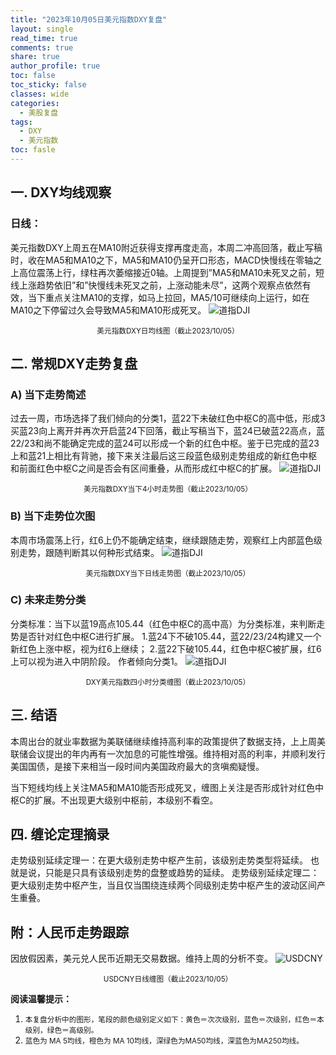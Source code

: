 ```yaml
---
title: "2023年10月05日美元指数DXY复盘"
layout: single
read_time: true
comments: true
share: true
author_profile: true
toc: false
toc_sticky: false
classes: wide
categories:
  - 美股复盘
tags:
  - DXY
  - 美元指数
toc: fasle
---
```

## 一. DXY均线观察
### 日线：
美元指数DXY上周五在MA10附近获得支撑再度走高，本周二冲高回落，截止写稿时，收在MA5和MA10之下，MA5和MA10仍呈开口形态，MACD快慢线在零轴之上高位震荡上行，绿柱再次萎缩接近0轴。上周提到”MA5和MA10未死叉之前，短线上涨趋势依旧”和”快慢线未死叉之前，上涨动能未尽”，这两个观察点依然有效，当下重点关注MA10的支撑，如马上拉回，MA5/10可继续向上运行，如在MA10之下停留过久会导致MA5和MA10形成死叉。
 ![道指DJI](https://image.olim.cc/2023-10-05-DXY-day.png)
<small><center>美元指数DXY日均线图（截止2023/10/05）</center></small>
## 二. 常规DXY走势复盘
### A) 当下走势简述
过去一周，市场选择了我们倾向的分类1，蓝22下未破红色中枢C的高中低，形成3买蓝23向上离开并再次开启蓝24下回落，截止写稿当下，蓝24已破蓝22高点，蓝22/23和尚不能确定完成的蓝24可以形成一个新的红色中枢。鉴于已完成的蓝23上和蓝21上相比有背驰，接下来关注最后这三段蓝色级别走势组成的新红色中枢和前面红色中枢C之间是否会有区间重叠，从而形成红中枢C的扩展。
 ![道指DJI](https://image.olim.cc/2023-10-05-DXY-hour.png)
<small><center>美元指数DXY当下4小时走势图（截止2023/10/05）</center></small>
### B) 当下走势位次图
本周市场震荡上行，红6上仍不能确定结束，继续跟随走势，观察红上内部蓝色级别走势，跟随判断其以何种形式结束。
 ![道指DJI](https://image.olim.cc/2023-10-05-DXY-day-1.png)
<small><center>美元指数DXY当下日线走势图（截止2023/10/05）</center></small>
### C) 未来走势分类
分类标准：当下以蓝19高点105.44（红色中枢C的高中高）为分类标准，来判断走势是否针对红色中枢C进行扩展。
1.蓝24下不破105.44，蓝22/23/24构建又一个新红色上涨中枢，视为红6上继续；
2.蓝22下破105.44，红色中枢C被扩展，红6上可以视为进入中阴阶段。
作者倾向分类1。
 ![道指DJI](https://image.olim.cc/2023-10-05-DXY-hour-fl.png)
<small><center>DXY美元指数四小时分类缠图（截止2023/10/05）</center></small>
## 三. 结语
本周出台的就业率数据为美联储继续维持高利率的政策提供了数据支持，上上周美联储会议提出的年内再有一次加息的可能性增强。维持相对高的利率，并顺利发行美国国债，是接下来相当一段时间内美国政府最大的贪嗔痴疑慢。

当下短线均线上关注MA5和MA10能否形成死叉，缠图上关注是否形成针对红色中枢C的扩展。不出现更大级别中枢前，本级别不看空。

## 四. 缠论定理摘录
走势级别延续定理一：在更大级别走势中枢产生前，该级别走势类型将延续。 也就是说，只能是只具有该级别走势的盘整或趋势的延续。 走势级别延续定理二：更大级别走势中枢产生，当且仅当围绕连续两个同级别走势中枢产生的波动区间产生重叠。

## 附：人民币走势跟踪
因放假因素，美元兑人民币近期无交易数据。维持上周的分析不变。
 ![USDCNY](https://image.olim.cc/2023-10-05-USDCNY-day.png)
<small><center>USDCNY日线缠图（截止2023/10/05）</center></small>

**阅读温馨提示：** 
1. <small>本复盘分析中的图形，笔段的颜色级别定义如下：黄色＝次次级别，蓝色＝次级别，红色＝本级别，绿色＝高级别。</small> 
2. <small>蓝色为 MA 5均线，橙色为 MA 10均线，深绿色为MA50均线，深蓝色为MA250均线。</small> 

